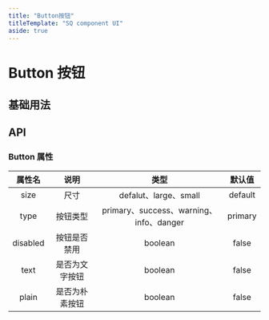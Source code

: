 ```yaml
---
title: "Button按钮"
titleTemplate: "SQ component UI"
aside: true
---
```


# Button 按钮

## 基础用法

<preview path="../../demo/button.vue" title="button 按钮"></preview>

## API

### Button 属性

|  属性名  |      说明      |                  类型                   | 默认值  |
| :------: | :------------: | :-------------------------------------: | :-----: |
|   size   |      尺寸      |          defalut、large、small          | default |
|   type   |    按钮类型    | primary、success、warning、info、danger | primary |
| disabled |  按钮是否禁用  |                 boolean                 |  false  |
|   text   | 是否为文字按钮 |                 boolean                 |  false  |
|  plain   | 是否为朴素按钮 |                 boolean                 |  false  |
